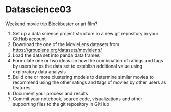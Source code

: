# Datascience03

Weekend movie trip
Blockbuster or art film?
1. Set up a data science project structure in a new git repository in your GitHub account
2. Download the one of the MovieLens datasets from https://grouplens.org/datasets/movielens/
3. Load the data set into panda data frames
4. Formulate one or two ideas on how the combination of ratings and tags by users helps the data set to establish additional value using exploratory data analysis
5. Build one or more clustering models to determine similar movies to recommend using the other ratings and tags of movies by other users as features
6. Document your process and results
7. Commit your notebook, source code, visualizations and other supporting files to the git repository in GitHub 
